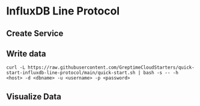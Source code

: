 # InfluxDB Line Protocol

## Create Service
<!--@include: ./create-service.md-->

## Write data
<!--@include: ../../db-cloud-shared/quick-start/influxdb.md-->

```shell
curl -L https://raw.githubusercontent.com/GreptimeCloudStarters/quick-start-influxdb-line-protocol/main/quick-start.sh | bash -s -- -h <host> -d <dbname> -u <username> -p <password>
```

## Visualize Data
<!--@include: ./visualize-data.md-->
